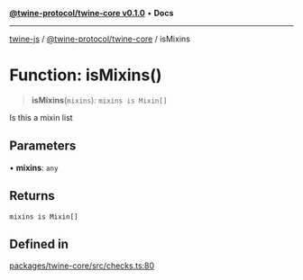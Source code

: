 [**@twine-protocol/twine-core v0.1.0**](../index.md) • **Docs**

***

[twine-js](../../../index.md) / [@twine-protocol/twine-core](../index.md) / isMixins

# Function: isMixins()

> **isMixins**(`mixins`): `mixins is Mixin[]`

Is this a mixin list

## Parameters

• **mixins**: `any`

## Returns

`mixins is Mixin[]`

## Defined in

[packages/twine-core/src/checks.ts:80](https://github.com/twine-protocol/twine-js/blob/fb5041c7a2da4a796f653066248604ca1c5dccc6/packages/twine-core/src/checks.ts#L80)
